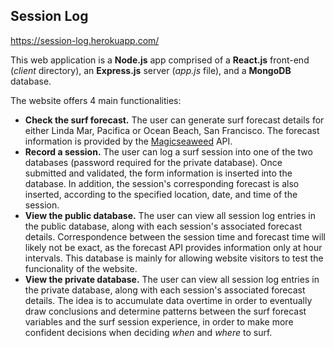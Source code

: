 ## Session Log

https://session-log.herokuapp.com/

This web application is a **Node.js** app comprised of a **React.js** front-end (*client* directory), an **Express.js** server (*app.js* file), and a **MongoDB** database.

The website offers 4 main functionalities:
- **Check the surf forecast.**
The user can generate surf forecast details for either Linda Mar, Pacifica or Ocean Beach, San Francisco. The forecast information is provided by the [Magicseaweed](https://magicseaweed.com/) API.
- **Record a session.**
The user can log a surf session into one of the two databases (password required for the private database). Once submitted and validated, the form information is inserted into the database. In addition, the session's corresponding forecast is also inserted, according to the specified location, date, and time of the session. 
- **View the public database.**
The user can view all session log entries in the public database, along with each session's associated forecast details. Correspondence between the session time and forecast time will likely not be exact, as the forecast API provides information only at hour intervals. This database is mainly for allowing website visitors to test the funcionality of the website.
- **View the private database.**
The user can view all session log entries in the private database, along with each session's associated forecast details. The idea is to accumulate data overtime in order to eventually draw conclusions and determine patterns between the surf forecast variables and the surf session experience, in order to make more confident decisions when deciding *when* and *where* to surf.
